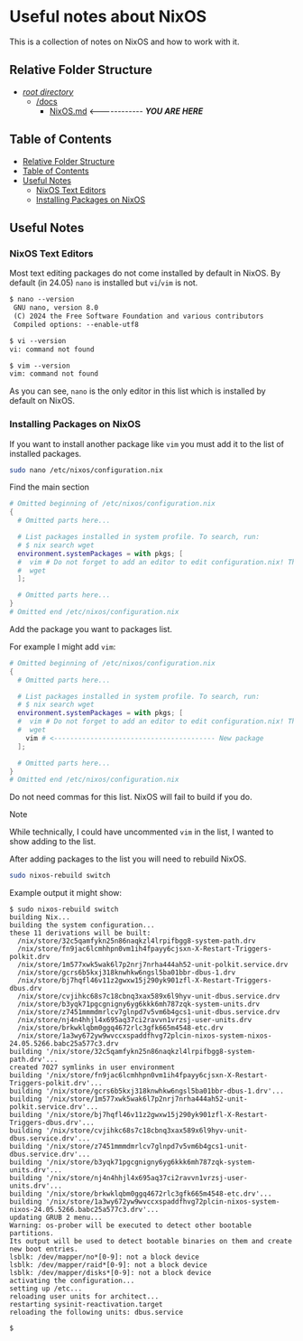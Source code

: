 # Useful notes about NixOS

This is a collection of notes on NixOS and how to work with it.

## Relative Folder Structure

- [*root directory*](../README.md)
  - [/docs](./README.md)
    - [NixOS.md](Nixos.md) <------------ ***YOU ARE HERE***

## Table of Contents

- [Relative Folder Structure](#relative-folder-structure)
- [Table of Contents](#table-of-contents)
- [Useful Notes](#useful-notes)
  - [NixOS Text Editors](#nixos-text-editors)
  - [Installing Packages on NixOS](#installing-packages-on-nixos)

## Useful Notes

### NixOS Text Editors

Most text editing packages do not come installed by default in NixOS.
By default (in 24.05) `nano` is installed but `vi`/`vim` is not.

```txt
$ nano --version
 GNU nano, version 8.0
 (C) 2024 the Free Software Foundation and various contributors
 Compiled options: --enable-utf8

$ vi --version
vi: command not found

$ vim --version
vim: command not found
```

As you can see, `nano` is the only editor in this list which is installed by default on NixOS.

### Installing Packages on NixOS

If you want to install another package like `vim` you must add it to the list of installed packages.

```bash
sudo nano /etc/nixos/configuration.nix
```

Find the main section

```nix
# Omitted beginning of /etc/nixos/configuration.nix
{
  # Omitted parts here...

  # List packages installed in system profile. To search, run:
  # $ nix search wget
  environment.systemPackages = with pkgs; [
  #  vim # Do not forget to add an editor to edit configuration.nix! The Nano editor is also installed by default.
  #  wget
  ];

  # Omitted parts here...
}
# Omitted end /etc/nixos/configuration.nix
```

Add the package you want to packages list.

For example I might add `vim`:

```nix
# Omitted beginning of /etc/nixos/configuration.nix
{
  # Omitted parts here...

  # List packages installed in system profile. To search, run:
  # $ nix search wget
  environment.systemPackages = with pkgs; [
  #  vim # Do not forget to add an editor to edit configuration.nix! The Nano editor is also installed by default.
  #  wget
    vim # <---------------------------------------- New package
  ];

  # Omitted parts here...
}
# Omitted end /etc/nixos/configuration.nix
```

Do not need commas for this list. NixOS will fail to build if you do.

> [!NOTE]
> While technically, I could have uncommented `vim` in the list, I wanted to show adding to the list.

After adding packages to the list you will need to rebuild NixOS.

```bash
sudo nixos-rebuild switch
```

Example output it might show:

```text
$ sudo nixos-rebuild switch
building Nix...
building the system configuration...
these 11 derivations will be built:
  /nix/store/32c5qamfykn25n86naqkzl4lrpifbgg8-system-path.drv
  /nix/store/fn9jac6lcmhhpn0vm1ih4fpayy6cjsxn-X-Restart-Triggers-polkit.drv
  /nix/store/1m577xwk5wak6l7p2nrj7nrha444ah52-unit-polkit.service.drv
  /nix/store/gcrs6b5kxj318knwhkw6ngsl5ba01bbr-dbus-1.drv
  /nix/store/bj7hqfl46v11z2gwxw15j290yk901zfl-X-Restart-Triggers-dbus.drv
  /nix/store/cvjihkc68s7c18cbnq3xax589x6l9hyv-unit-dbus.service.drv
  /nix/store/b3yqk71pgcgnigny6yg6kkk6mh787zqk-system-units.drv
  /nix/store/z7451mmmdmrlcv7glnpd7v5vm6b4gcs1-unit-dbus.service.drv
  /nix/store/nj4n4hhjl4x695aq37ci2ravvn1vrzsj-user-units.drv
  /nix/store/brkwklqbm0ggq4672rlc3gfk665m4548-etc.drv
  /nix/store/1a3wy672yw9wvccxspaddfhvg72plcin-nixos-system-nixos-24.05.5266.babc25a577c3.drv
building '/nix/store/32c5qamfykn25n86naqkzl4lrpifbgg8-system-path.drv'...
created 7027 symlinks in user environment
building '/nix/store/fn9jac6lcmhhpn0vm1ih4fpayy6cjsxn-X-Restart-Triggers-polkit.drv'...
building '/nix/store/gcrs6b5kxj318knwhkw6ngsl5ba01bbr-dbus-1.drv'...
building '/nix/store/1m577xwk5wak6l7p2nrj7nrha444ah52-unit-polkit.service.drv'...
building '/nix/store/bj7hqfl46v11z2gwxw15j290yk901zfl-X-Restart-Triggers-dbus.drv'...
building '/nix/store/cvjihkc68s7c18cbnq3xax589x6l9hyv-unit-dbus.service.drv'...
building '/nix/store/z7451mmmdmrlcv7glnpd7v5vm6b4gcs1-unit-dbus.service.drv'...
building '/nix/store/b3yqk71pgcgnigny6yg6kkk6mh787zqk-system-units.drv'...
building '/nix/store/nj4n4hhjl4x695aq37ci2ravvn1vrzsj-user-units.drv'...
building '/nix/store/brkwklqbm0ggq4672rlc3gfk665m4548-etc.drv'...
building '/nix/store/1a3wy672yw9wvccxspaddfhvg72plcin-nixos-system-nixos-24.05.5266.babc25a577c3.drv'...
updating GRUB 2 menu...
Warning: os-prober will be executed to detect other bootable partitions.
Its output will be used to detect bootable binaries on them and create new boot entries.
lsblk: /dev/mapper/no*[0-9]: not a block device
lsblk: /dev/mapper/raid*[0-9]: not a block device
lsblk: /dev/mapper/disks*[0-9]: not a block device
activating the configuration...
setting up /etc...
reloading user units for architect...
restarting sysinit-reactivation.target
reloading the following units: dbus.service

$
```
